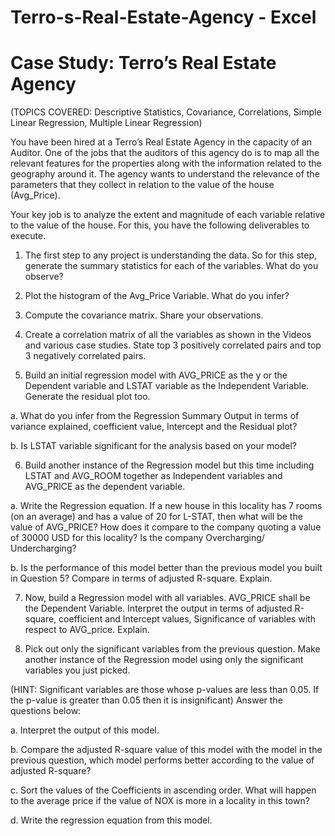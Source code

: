 # Terro-s-Real-Estate-Agency - Excel
# Case Study: Terro’s Real Estate Agency
(TOPICS COVERED: Descriptive Statistics, Covariance, Correlations, Simple Linear Regression,
Multiple Linear Regression)

You have been hired at a Terro’s Real Estate Agency in the capacity of an Auditor. One of the jobs that
the auditors of this agency do is to map all the relevant features for the properties along with the
information related to the geography around it. The agency wants to understand the relevance of the
parameters that they collect in relation to the value of the house (Avg_Price).

Your key job is to analyze the extent and magnitude of each variable relative to the value of the
house. For this, you have the following deliverables to execute.

1. The first step to any project is understanding the data. So for this step, generate the
summary statistics for each of the variables. What do you observe? 

2. Plot the histogram of the Avg_Price Variable. What do you infer? 

3. Compute the covariance matrix. Share your observations. 

4. Create a correlation matrix of all the variables as shown in the Videos and various case
studies. State top 3 positively correlated pairs and top 3 negatively correlated pairs.
5. Build an initial regression model with AVG_PRICE as the y or the Dependent variable
and LSTAT variable as the Independent Variable. Generate the residual plot too.

a. What do you infer from the Regression Summary Output in terms of variance
explained, coefficient value, Intercept and the Residual plot? 

b. Is LSTAT variable significant for the analysis based on your model?

6. Build another instance of the Regression model but this time including LSTAT and
AVG_ROOM together as Independent variables and AVG_PRICE as the dependent
variable.

a. Write the Regression equation. If a new house in this locality has 7 rooms (on an average)
and has a value of 20 for L-STAT, then what will be the value of AVG_PRICE? How
does it compare to the company quoting a value of 30000 USD for this locality? Is the
company Overcharging/ Undercharging?

b. Is the performance of this model better than the previous model you built in Question 5? Compare
in terms of adjusted R-square. Explain.

7. Now, build a Regression model with all variables. AVG_PRICE shall be the
Dependent Variable. Interpret the output in terms of adjusted R-square, coefficient and
Intercept values, Significance of variables with respect to AVG_price. Explain.

8. Pick out only the significant variables from the previous question. Make another
instance of the Regression model using only the significant variables you just picked. 

(HINT: Significant variables are those whose p-values are less than 0.05. If the p-value is
greater than 0.05 then it is insignificant)
Answer the questions below:

a. Interpret the output of this model. 

b. Compare the adjusted R-square value of this model with the model in the previous
question, which model performs better according to the value of adjusted R-square?

c. Sort the values of the Coefficients in ascending order. What will happen to the average
price if the value of NOX is more in a locality in this town?

d. Write the regression equation from this model. 
